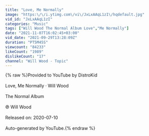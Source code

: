 ```yaml
---
title: "Love, Me Normally"
image: "https:\/\/i.ytimg.com\/vi\/JxLxAAqL1zI\/hqdefault.jpg"
vid_id: "JxLxAAqL1zI"
categories: "Music"
tags: ["Will Wood The Normal Album Love","Me Normally"]
date: "2021-11-07T16:02:45+03:00"
vid_date: "2021-09-29T13:28:09Z"
duration: "PT5M45S"
viewcount: "84233"
likeCount: "1989"
dislikeCount: "17"
channel: "Will Wood - Topic"
---
```

{% raw %}Provided to YouTube by DistroKid<br /><br />Love, Me Normally · Will Wood<br /><br />The Normal Album<br /><br />℗ Will Wood<br /><br />Released on: 2020-07-10<br /><br />Auto-generated by YouTube.{% endraw %}
